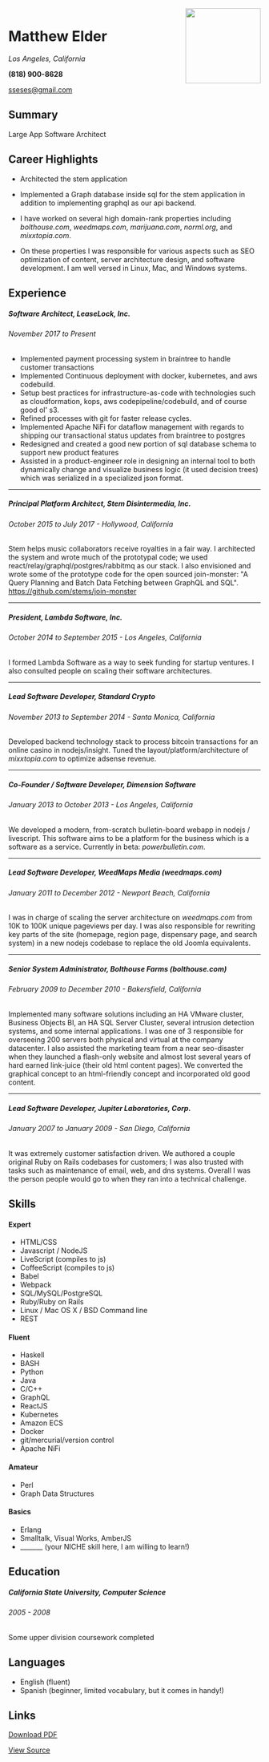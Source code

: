 <img style="float:right" width="150" src="https://i.imgur.com/7IxYT2p.jpg">

# Matthew Elder

*Los Angeles, California*

**(818) 900-8628**

sseses@gmail.com

## Summary
Large App Software Architect

## Career Highlights

* Architected the stem application

* Implemented a Graph database inside sql for the stem application in addition to implementing graphql as our api backend.

* I have worked on several high domain-rank properties including _bolthouse.com_, _weedmaps.com_, _marijuana.com_, _norml.org_, and _mixxtopia.com_.

* On these properties I was responsible for various aspects such as SEO optimization of content, server architecture design, and software development. I am well versed in Linux, Mac, and Windows systems.

## Experience
##### Software Architect, LeaseLock, Inc.
###### November 2017 to Present
 * Implemented payment processing system in braintree to handle customer transactions
 * Implemented Continuous deployment with docker, kubernetes, and aws codebuild.
 * Setup best practices for infrastructure-as-code with technologies such as cloudformation, kops, aws codepipeline/codebuild, and of course good ol' s3.
 * Refined processes with git for faster release cycles.
 * Implemented Apache NiFi for dataflow management with regards to shipping our transactional status updates from braintree to postgres
 * Redesigned and created a good new portion of sql database schema to support new product features
 * Assisted in a product-engineer role in designing an internal tool to both dynamically change and visualize business logic (it used decision trees) which was serialized in a specialized json format.
***
##### Principal Platform Architect, Stem Disintermedia, Inc.
###### October 2015 to July 2017 - Hollywood, California
Stem helps music collaborators receive royalties in a fair way. I architected the system and wrote much of the prototypal code; we used react/relay/graphql/postgres/rabbitmq as our stack. I also envisioned and wrote some of the prototype code for the open sourced join-monster: "A Query Planning and Batch Data Fetching between GraphQL and SQL".
https://github.com/stems/join-monster
***
##### President, Lambda Software, Inc.
###### October 2014 to September 2015 - Los Angeles, California
I formed Lambda Software as a way to seek funding for startup ventures. I also consulted people on scaling their software architectures.
***
##### Lead Software Developer, Standard Crypto
###### November 2013 to September 2014 - Santa Monica, California
Developed backend technology stack to process bitcoin transactions for an online casino in nodejs/insight. Tuned the layout/platform/architecture of *mixxtopia.com* to optimize adsense revenue.
***
##### Co-Founder / Software Developer, Dimension Software
###### January 2013 to October 2013 - Los Angeles, California
We developed a modern, from-scratch bulletin-board webapp in nodejs / livescript. This software aims to be a platform for the business which is a software as a service. Currently in beta: _powerbulletin.com_.
***
##### Lead Software Developer, WeedMaps Media (_weedmaps.com_)
###### January 2011 to December 2012 - Newport Beach, California
I was in charge of scaling the server architecture on _weedmaps.com_ from 10K to 100K unique pageviews per day. I was also responsible for rewriting key parts of the site (homepage, region page, dispensary page, and search system) in a new nodejs codebase to replace the old Joomla equivalents.
***
##### Senior System Administrator, Bolthouse Farms (_bolthouse.com_)
###### February 2009 to December 2010 - Bakersfield, California
Implemented many software solutions including an HA VMware cluster, Business Objects BI, an HA SQL Server Cluster, several intrusion detection systems, and some internal applications. I was one of 3 responsible for overseeing 200 servers both physical and virtual at the company datacenter. I also assisted the marketing team from a near seo-disaster when they launched a flash-only website and almost lost several years of hard earned link-juice (their old html content pages). We converted the graphical concept to an html-friendly concept and incorporated old good content.
***
##### Lead Software Developer, Jupiter Laboratories, Corp.
###### January 2007 to January 2009 - San Diego, California
It was extremely customer satisfaction driven. We authored a couple original Ruby on Rails codebases for customers; I was also trusted with tasks such as maintenance of email, web, and dns systems. Overall I was the person people would go to when they ran into a technical challenge.



## Skills

#### Expert
 * HTML/CSS
 * Javascript / NodeJS
 * LiveScript (compiles to js)
 * CoffeeScript (compiles to js)
 * Babel
 * Webpack
 * SQL/MySQL/PostgreSQL
 * Ruby/Ruby on Rails
 * Linux / Mac OS X / BSD Command line
 * REST

#### Fluent
 * Haskell
 * BASH
 * Python
 * Java
 * C/C++
 * GraphQL
 * ReactJS
 * Kubernetes
 * Amazon ECS
 * Docker
 * git/mercurial/version control
 * Apache NiFi

#### Amateur
 * Perl
 * Graph Data Structures

#### Basics
 * Erlang
 * Smalltalk, Visual Works, AmberJS
 * _______ (your NICHE skill here, I am willing to learn!)

## Education
##### California State University, Computer Science
###### 2005 - 2008
Some upper division coursework completed


## Languages

* English (fluent)
* Spanish (beginner, limited vocabulary, but it comes in handy!)

## Links
<div class="corner-ribbon top-right sticky red shadow">
  <a href="https://dreamcodez.cc/matthew-elder-resume.pdf">Download PDF</a>
</div>

<a href="https://github.com/dreamcodez/resume" target="_blank">View Source</a>
